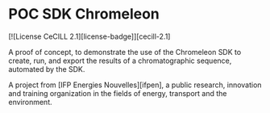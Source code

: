 # POC SDK Chromeleon

[![License CeCILL 2.1][license-badge]][cecill-2.1]

A proof of concept, to demonstrate the use of the Chromeleon SDK to create, run, and export the results of a chromatographic sequence, automated by the SDK.

A project from [IFP Energies Nouvelles][ifpen], a public research, innovation and
training organization in the fields of energy, transport and the environment.